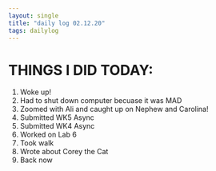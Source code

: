 ```yaml
--- 
layout: single
title: "daily log 02.12.20"
tags: dailylog 
---
```


# THINGS I DID TODAY:
1. Woke up!
2. Had to shut down computer becuase it was MAD
3. Zoomed with Ali and caught up on Nephew and Carolina!
4. Submitted WK5 Async
5. Submitted WK4 Async
6. Worked on Lab 6
7. Took walk
8. Wrote about Corey the Cat
9. Back now

